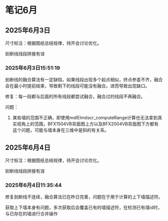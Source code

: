 # 笔记6月

## 2025年6月3日

尺寸标注：根据图纸总结规律，待开会讨论优化。

剖断线线段拼接有误

### 2025年6月3日15:51:19

剖断线的融合算法有一定缺陷，如果线段出现多个起点相似，终点参差不齐，融合会在最小时提前结束，导致剩下的线段可能没有融合。进而导致出现缺口。

修复：每一段都与后面的所有线段都尝试融合，融合过的线段不再融合。

问题：

1. 某些墙的范围不正确，即使用mdlElmdscr_computeRange计算也无法拿到真实视角上的范围，BFX1504VB背面图上方以及BFX2004VB背面图下方都有这个问题，可能与墙本身在三维中是斜的有关系。



## 2025年6月4日

尺寸标注：根据图纸总结规律，待开会讨论优化。

剖断线线段拼接有误

### 2025年6月4日11:35:44

修复剖断线不连续，融合算法已在昨日完善，问题在于用于计算的上下墙描述符。

获取上下墙本身有问题，多次获取后会覆盖已有的墙描述符，在检测已有墙id时，与已存在的墙进行合并操作

